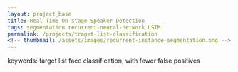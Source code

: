 ```yaml
---
layout: project_base
title: Real Time On stage Speaker Detection
tags: segmentation recurrent-neural-network LSTM
permalink: /projects/traget-list-classification
<!-- thumbnail: /assets/images/recurrent-instance-segmentation.png -->
---
```



keywords: target list face classification, with fewer false positives


<!--more-->